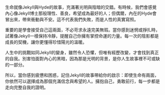 生命就像Jekyll與Hyde的故事，充滿著光明與陰暗的交錯。有時候，我們會感覺內心像Jekyll博士那般理性、善良，希望成為最好的人；但偶爾，內在的Hyde會冒出來，帶來衝動與不安。這不代表我們失敗，而是人性的真實寫照。

重要的是學會接受自己這兩面，不必苛求永遠完美無瑕。當你感到迷惘或掙扎時，試著像Jekyll一樣保持冷靜，提醒自己你擁有掌控命運的力量。每一次的陰影都是成長的契機，讓你更懂得珍惜陽光的溫暖。

人生中的挑戰如同Jekyll的變身，雖然令人恐懼，但唯有經歷改變，才會找到真正的自我。別害怕面對內心的黑暗，因為那是光明的背景，是你人生故事裡不可或缺的一部分。

所以，當你感到疲憊和困惑，記住Jekyll的故事帶給你的啟示：即使生命有兩面，你依然可以選擇成為那個充滿信念與希望的人。擁抱自己，勇敢前行，每一步都是走向完整自我的證明。